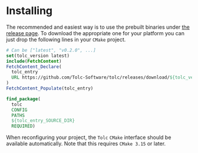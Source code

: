 # Installing

The recommended and easiest way is to use the prebuilt binaries under [the release page](https://github.com/Tolc-Software/tolc/releases). To download the appropriate one for your platform you can just drop the following lines in your `CMake` project.

```CMake
# Can be ["latest", "v0.2.0", ...]
set(tolc_version latest)
include(FetchContent)
FetchContent_Declare(
  tolc_entry
  URL https://github.com/Tolc-Software/tolc/releases/download/${tolc_version}/tolc-${CMAKE_HOST_SYSTEM_NAME}.tar.gz
)
FetchContent_Populate(tolc_entry)

find_package(
  tolc
  CONFIG
  PATHS
  ${tolc_entry_SOURCE_DIR}
  REQUIRED)
```

When reconfiguring your project, the `Tolc` `CMake` interface should be available automatically. Note that this requires `CMake 3.15` or later.
